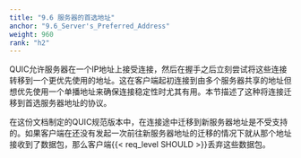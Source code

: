 ```yaml
---
title: "9.6 服务器的首选地址"
anchor: "9.6_Server's_Preferred_Address"
weight: 960
rank: "h2"
---
```


QUIC允许服务器在一个IP地址上接受连接，然后在握手之后立刻尝试将这些连接转移到一个更优先使用的地址。这在客户端起初连接到由多个服务器共享的地址但想优先使用一个单播地址来确保连接稳定性时尤其有用。本节描述了这种将连接迁移到首选服务器地址的协议。

在这份文档制定的QUIC规范版本中，在连接途中迁移到新服务器地址是不受支持的。如果客户端在还没有发起一次前往新服务器地址的迁移的情况下就从那个地址接收到了数据包，那么客户端{{< req_level SHOULD >}}丢弃这些数据包。
